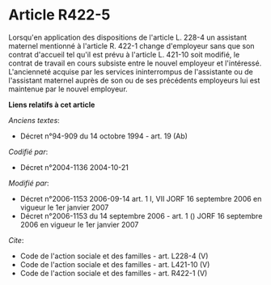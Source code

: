 # Article R422-5

Lorsqu'en application des dispositions de l'article L. 228-4 un assistant maternel mentionné à l'article R. 422-1 change
d'employeur sans que son contrat d'accueil tel qu'il est prévu à l'article L. 421-10 soit modifié, le contrat de travail en
cours subsiste entre le nouvel employeur et l'intéressé. L'ancienneté acquise par les services ininterrompus de l'assistante
ou de l'assistant maternel auprès de son ou de ses précédents employeurs lui est maintenue par le nouvel employeur.

**Liens relatifs à cet article**

_Anciens textes_:

  - Décret n°94-909 du 14 octobre 1994 - art. 19 (Ab)

_Codifié par_:

  - Décret n°2004-1136 2004-10-21

_Modifié par_:

  - Décret n°2006-1153 2006-09-14 art. 1 I, VII JORF 16 septembre 2006 en vigueur le 1er janvier 2007
  - Décret n°2006-1153 du 14 septembre 2006 - art. 1 () JORF 16 septembre 2006 en vigueur le 1er janvier 2007

_Cite_:

  - Code de l'action sociale et des familles - art. L228-4 (V)
  - Code de l'action sociale et des familles - art. L421-10 (V)
  - Code de l'action sociale et des familles - art. R422-1 (V)
